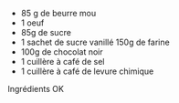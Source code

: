 - 85 g de beurre mou
- 1 oeuf
- 85g de sucre
- 1 sachet de sucre vanillé 150g de farine
- 100g de chocolat noir
- 1 cuillère à café de sel
- 1 cuillère à café de levure chimique

Ingrédients OK